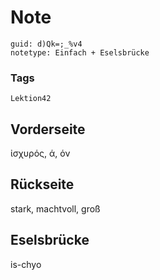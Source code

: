 # Note
```
guid: d)Qk=;_%v4
notetype: Einfach + Eselsbrücke
```

### Tags
```
Lektion42
```

## Vorderseite
ἰσχυρός, ά, όν

## Rückseite
stark, machtvoll, groß

## Eselsbrücke
is-chyo
